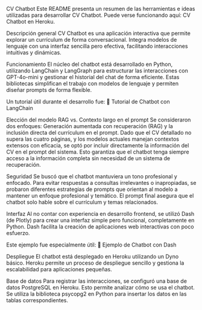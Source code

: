 CV Chatbot
Este README presenta un resumen de las herramientas e ideas utilizadas para desarrollar CV Chatbot. Puede verse funcionando aquí: CV Chatbot en Heroku.

Descripción general
CV Chatbot es una aplicación interactiva que permite explorar un currículum de forma conversacional. Integra modelos de lenguaje con una interfaz sencilla pero efectiva, facilitando interacciones intuitivas y dinámicas.

Funcionamiento
El núcleo del chatbot está desarrollado en Python, utilizando LangChain y LangGraph para estructurar las interacciones con GPT-4o-mini y gestionar el historial del chat de forma eficiente. Estas bibliotecas simplifican el trabajo con modelos de lenguaje y permiten diseñar prompts de forma flexible.

Un tutorial útil durante el desarrollo fue:
🔗 Tutorial de Chatbot con LangChain

Elección del modelo
RAG vs. Contexto largo en el prompt
Se consideraron dos enfoques: Generación aumentada con recuperación (RAG) y la inclusión directa del currículum en el prompt. Dado que el CV detallado no supera las cuatro páginas, y los modelos actuales manejan contextos extensos con eficacia, se optó por incluir directamente la información del CV en el prompt del sistema. Esto garantiza que el chatbot tenga siempre acceso a la información completa sin necesidad de un sistema de recuperación.

Seguridad
Se buscó que el chatbot mantuviera un tono profesional y enfocado. Para evitar respuestas a consultas irrelevantes o inapropiadas, se probaron diferentes estrategias de prompts que orientan al modelo a mantener un enfoque profesional y temático. El prompt final asegura que el chatbot solo hable sobre el currículum y temas relacionados.

Interfaz
Al no contar con experiencia en desarrollo frontend, se utilizó Dash (de Plotly) para crear una interfaz simple pero funcional, completamente en Python. Dash facilita la creación de aplicaciones web interactivas con poco esfuerzo.

Este ejemplo fue especialmente útil:
🔗 Ejemplo de Chatbot con Dash

Despliegue
El chatbot está desplegado en Heroku utilizando un Dyno básico. Heroku permite un proceso de despliegue sencillo y gestiona la escalabilidad para aplicaciones pequeñas.

Base de datos
Para registrar las interacciones, se configuró una base de datos PostgreSQL en Heroku. Esto permite analizar cómo se usa el chatbot. Se utiliza la biblioteca psycopg2 en Python para insertar los datos en las tablas correspondientes.